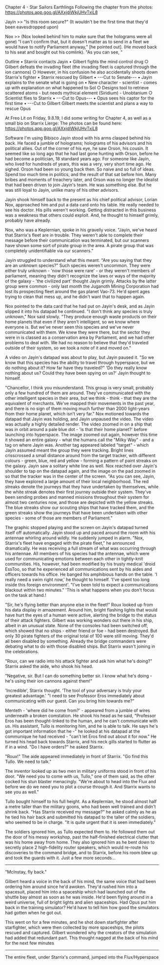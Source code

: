 Chapter 4 - Star Sailors Earthlings
Following the chapter from the photos: https://photos.app.goo.gl/AXxjdiWkjUHvTxiL8

Jayin >> "Is this room secure?" (It wouldn't be the first time that they'd been eavesdropped upon)

Nox >> (Nox looked behind him to make sure that the holograms were all gone) "I can't confirm that, but it doesn't matter as to send in a fleet we would have to notify Parliament anyway," [he pointed out]. (He moved back to his seat and bought out his comlink). "As you can see, "

Outline
• Starrix contacts Jayin • Gilbert fights the mind control drug ○ Gilbert defeats the invading fleet (the invading fleet is captured through the ion cannons) ○ However, in his confusion he also accidentally shoots down Starrix's fighter • Starrix rescued by Gilbert • ---Cut to Senate--- • Jayin explains to the senate what is going on • New character - scientist - comes up with explanation on what happened to Sol ○ Designs tool to retrieve scattered atoms - but needs mythical element (Siridium) - Unobtanium ○ Scientist flies to Starrix • ---Cut to Opus--- • Opus sees his captor for the first time • ---Cut to Gilbert Gilbert meets the scientist and plans a way to rescue Opus

At Freo Lit on Friday, 9.8.19, I did some writing for Chapter 4, as well as a small bio on Starrix Lierge: The photos can be found here: https://photos.app.goo.gl/AXxjdiWkjUHvTxiL8

Software I'm using
Bibisco
Jayin stood with his arms clasped behind his back. He faced a jumble of holograms; holograms of his advisors and his political allies. Out of the corner of his eye, he saw Orson, his cousin. It seemed like so long ago that he had last gone hunting with Orson, before he had become a politician, 18 standard years ago. For someone like Jayin, who lived for hundreds of years, this was a very, very short time ago. He sighed. Orson had been so young back then. So naive and so full of ideas. Spend too much time in politics, and the result of that sat before him. Many bribes and moments of treachery later, and Orson was no longer the idealist that had been driven to join Jayin's team. He was something else. But he was still loyal to Jayin, unlike many of his other advisors.

Jayin shook himself back to the present as his chief political advisor, Lorian Nox, approached him and put a data card onto his table. He really needed to see his doctor. His pills weren't working. Getting distracted in this business was a weakness that others could exploit. And, he thought to himself grimly, probably have already.

Nox, who was a Keplernian, spoke in his gravelly voice. "Jayin, we've heard that Starrix's fleet are in trouble. They weren't able to complete their message before their communication was terminated, but our scanners have shown some sort of pirate group in the area. A pirate group that was completely unidentifiable via our scanners."

Jayin struggled to understand what this meant. "Are you saying that they are an unknown species?" Such species weren't uncommon. They were either truly unknown - 'now those were rare' - or they weren't members of parliament, meaning they didn't recognize the laws or ways of the majority of the galaxy - 'the civilized part' thought Jayin grimly. Attacks by the latter group were common - only last month the Juganoth Mining Corporation had lost its prospecting fleet around the gas planet Vao-73. He'd spent ages trying to clean that mess up, and he didn't want that to happen again.

Nox pointed to the data card that he had put on Jayin's desk, and as Jayin slipped it into his datapad he continued. "I don't think any species is truly unknown," Nox said slowly. "They produce enough waste products on their home planets that even if they aren't intelligent, so we know where everyone is. But we've never seen this species and we've never communicated with them. We knew they were there, but the sector they were in is classed as a conservation area by Parliament, and we had other problems to deal with. We had no reason to believe that they'd traveled outside of their system, so we took a note of it and moved on."

A video on Jayin's datapad was about to play, but Jayin paused it. "So we know that this species has the ability to travel through hyperspace, but we do nothing about it? How far have they traveled?" 'Do they really know nothing about us? Could they have been spying on us?' Jayin thought to himself.

"Chancellor, I think you misunderstand. This group is very small, probably only a few hundred of them are around. They've communicated with the other intelligent species in their area, but we think - think - that they are the equivalent of merchants. We've mapped their movements in the past year, and there is no sign of them moving much further than 2000 light-years from their home planet, which isn't very far." Nox motioned towards the datapad that Jayin was holding, and Jayin unpaused the video. The video was actually a highly detailed render. The video zoomed in on a ship that was in orbit around a pale blue dot - 'is that their home planet?' before launching into hyperspace. The image zoomed out again, however this time it showed an entire galaxy - what the humans call the "Milky Way" - and a tag on where Jayin was. Another tag appeared labeled "target" - which Jayin assumed meant the group they were tracking. Bright lines crisscrossed a small distance around from the target tracker, with different colours - green, blue, red and yellow - forming a pattern of paint streaks on the galaxy. Jayin saw a solitary white line as well. Nox reached over Jayin's shoulder to tap on the datapad again, and the image on the pad zoomed in so that the tracker was in the center of the screen. "As you can see, Jayin, they have explored a large amount of their local neighborhood. The red streaks denote the journeys that they have undertaken by themselves, while the white streak denotes their first journey outside their system. They've been sending probes and manned missions throughout their system for almost two centuries now, and those are depicted with the yellow streaks. The blue streaks show our scouting ships that have tracked them, and the green streaks show the journeys that have been undertaken with other species - some of those are members of Parliament."

The graphic stopped playing and the screen on Jayin's datapad turned itself off automatically. Jayin stood up and paced around the room with his antennae whirling around wildly. He suddenly jumped in alarm. "Nox, Starrix's fleet have engaged with the pirate fleet," he announced dramatically. He was receiving a full stream of what was occurring through his antennae. All members of his species had the antennae, which were used for communicating emotions between each other in tightly-knit communities. His, however, had been modified by his trusty medical 'droid EssToo, so that he experienced all communications sent by his aides and officers towards his office. He banged his amphibious hands on the table. 'I really need a swim right now,' he thought to himself. 'I've spent too long inside this foreign environment'. "I've been told to expect a communications blackout within two minutes." 'This is what happens when you don't focus on the task at hand.!

"Sir, he's flying better than anyone else in the fleet!" Roux looked up from his data display in amazement. Around him, bright flashing lights that would have hurt the eyes of a human were active, alerting the bridge to the status of their attack fighters. Gilbert was working wonders out there in his ship, albeit in an unusual state. None of the consoles had been switched off, which showed that no ships - either friend or foe - had been destroyed. But only 30 pirate fighters of the original total of 100 were still moving. They'd all been disabled by something. Already the bridge commanders were debating what to do with those disabled ships. But Starrix wasn't joining in the celebrations.

"Roux, can we radio into his attack fighter and ask him what he's doing?" Starrix asked the aide, who shook his head.

"Negative, sir. But I can do something better sir. I know what he's doing - he's using their ion cannons against them!"

'Incredible', Starrix thought. 'The tool of your adversary is truly your greatest advantage.' "I need to see Professor Eros immediately about communicating with our guest. Can you bring him towards me?"

Menteth - 'where did he come from?' - appeared from a jumble of wires underneath a broken comstation. He shook his head as he said, "Professor Eros has been thought-linked to the human, and he can't communicate with us. His assistant, Tullo is monitoring him, and he is able to talk. He says he's got important information that he -" he looked at his datapad at the communique he had received - "can't let Eros find out about it for now." He turned his head back towards Starrix, and his neck gills started to flutter as if in a wind. "Do I have orders?" he asked Starrix.

"Roux!" The aide appeared immediately in front of Starrix. "Go find this Tullo. We need to talk."

The inventor looked up as two men in military uniforms stood in front of his door. "We need you to come with us, Tullo," one of them said, as the other cocked his stun blaster menacingly. "We're about to head into the Flux and before we do we need you to plot a course through it. And Starrix wants to see you as well."

Tullo bought himself to his full height. As a Keplernian, he stood almost half a metre taller than the military goons, who had been well trained and didn't shrink back. "Has Starrix received my message?" he asked calmly as he as he tied his hair back and submitted his datapad to the taller of the soldiers, who seemed to be in charge. "It is quite urgent that it is seen immediately." 

The soldiers ignored him, as Tullo expected them to. He followed them out the door of his messy workshop, past the half-finished electrical clutter that was his home away from home. They also ignored him as he bent down to secretly place 2 high-fidelity router speakers, which would re-route his discoveries to the command bridge, and to Starrix, before his room blew up and took the guards with it. Just a few more seconds...

----

"McInstay, fly back." 

Gilbert heard a voice in the back of his mind, the same voice that had been ordering him around since he'd awoken. They'd rushed him into a spacesuit, placed him into a spaceship which had launched out of the shuttle bay almost as soon as he was inside. He'd been flying around in a weird universe, full of bright lights and alien spaceships. Had Opus put him back in the training simulator? He'd have to tell him how good the simulators had gotten when he got out.

This went on for a few minutes, and he shot down starfighter after starfighter, which were then collected by more spaceships, the pilots rescued and captured. Gilbert wondered why the creators of the simulation had added that redundant part. This thought nagged at the back of his mind for the next few minutes

----

The entire fleet, under Starrix's command, jumped into the Flux/Hyperspace
